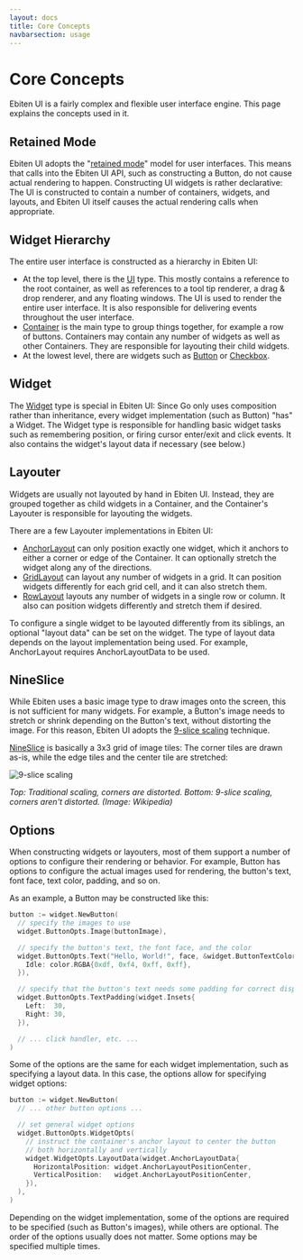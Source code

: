 ```yaml
---
layout: docs
title: Core Concepts
navbarsection: usage
---
```


Core Concepts
====================

Ebiten UI is a fairly complex and flexible user interface engine. This page explains the concepts used in it.

Retained Mode
-------------

Ebiten UI adopts the "[retained mode]" model for user interfaces. This means that calls into the Ebiten UI API,
such as constructing a Button, do not cause actual rendering to happen. Constructing UI widgets is rather
declarative: The UI is constructed to contain a number of containers, widgets, and layouts, and Ebiten UI itself
causes the actual rendering calls when appropriate.

Widget Hierarchy
----------------

The entire user interface is constructed as a hierarchy in Ebiten UI:

- At the top level, there is the [UI] type. This mostly contains a reference to the root container, as well as
  references to a tool tip renderer, a drag & drop renderer, and any floating windows. The UI is used to render
  the entire user interface. It is also responsible for delivering events throughout the user interface.
- [Container] is the main type to group things together, for example a row of buttons. Containers may contain
  any number of widgets as well as other Containers. They are responsible for layouting their child widgets.
- At the lowest level, there are widgets such as [Button] or [Checkbox].

Widget
------

The [Widget] type is special in Ebiten UI: Since Go only uses composition rather than inheritance, every widget
implementation (such as Button) "has" a Widget. The Widget type is responsible for handling basic widget tasks
such as remembering position, or firing cursor enter/exit and click events. It also contains the widget's
layout data if necessary (see below.)

Layouter
--------

Widgets are usually not layouted by hand in Ebiten UI. Instead, they are grouped together as child widgets in a
Container, and the Container's Layouter is responsible for layouting the widgets.

There are a few Layouter implementations in Ebiten UI:

- [AnchorLayout] can only position exactly one widget, which it anchors to either a corner or edge of the Container.
  It can optionally stretch the widget along any of the directions.
- [GridLayout] can layout any number of widgets in a grid. It can position widgets differently for each grid cell,
  and it can also stretch them.
- [RowLayout] layouts any number of widgets in a single row or column. It also can position widgets differently
  and stretch them if desired.

To configure a single widget to be layouted differently from its siblings, an optional "layout data" can be set
on the widget. The type of layout data depends on the layout implementation being used. For example,
AnchorLayout requires AnchorLayoutData to be used.

NineSlice
---------

While Ebiten uses a basic image type to draw images onto the screen, this is not sufficient for many widgets.
For example, a Button's image needs to stretch or shrink depending on the Button's text, without distorting the image.
For this reason, Ebiten UI adopts the [9-slice scaling] technique.

[NineSlice] is basically a 3x3 grid of image tiles: The corner tiles are drawn as-is, while the edge tiles and the
center tile are stretched:

![9-slice scaling](https://upload.wikimedia.org/wikipedia/commons/thumb/7/7a/Traditional_scaling_vs_9-slice_scaling.svg/320px-Traditional_scaling_vs_9-slice_scaling.svg.png)

*Top: Traditional scaling, corners are distorted. Bottom: 9-slice scaling, corners aren't distorted.
(Image: Wikipedia)*

Options
-------

When constructing widgets or layouters, most of them support a number of options to configure their rendering or
behavior. For example, Button has options to configure the actual images used for rendering, the button's text,
font face, text color, padding, and so on.

As an example, a Button may be constructed like this:

~~~go
button := widget.NewButton(
  // specify the images to use
  widget.ButtonOpts.Image(buttonImage),

  // specify the button's text, the font face, and the color
  widget.ButtonOpts.Text("Hello, World!", face, &widget.ButtonTextColor{
    Idle: color.RGBA{0xdf, 0xf4, 0xff, 0xff},
  }),

  // specify that the button's text needs some padding for correct display
  widget.ButtonOpts.TextPadding(widget.Insets{
    Left:  30,
    Right: 30,
  }),

  // ... click handler, etc. ...
)
~~~

Some of the options are the same for each widget implementation, such as specifying a layout data.
In this case, the options allow for specifying widget options:

~~~go
button := widget.NewButton(
  // ... other button options ...

  // set general widget options
  widget.ButtonOpts.WidgetOpts(
    // instruct the container's anchor layout to center the button
    // both horizontally and vertically
    widget.WidgetOpts.LayoutData(widget.AnchorLayoutData{
      HorizontalPosition: widget.AnchorLayoutPositionCenter,
      VerticalPosition:   widget.AnchorLayoutPositionCenter,
    }),
  ),
)
~~~

Depending on the widget implementation, some of the options are required to be specified (such as Button's images),
while others are optional. The order of the options usually does not matter. Some options may be specified multiple times.



[9-slice scaling]: https://en.wikipedia.org/wiki/9-slice_scaling
[AnchorLayout]: https://pkg.go.dev/github.com/ebitenui/ebitenui/widget#AnchorLayout
[Button]: https://pkg.go.dev/github.com/ebitenui/ebitenui/widget#Button
[Checkbox]: https://pkg.go.dev/github.com/ebitenui/ebitenui/widget#Checkbox
[Container]: https://pkg.go.dev/github.com/ebitenui/ebitenui/widget#Container
[GridLayout]: https://pkg.go.dev/github.com/ebitenui/ebitenui/widget#GridLayout
[Layouter]: https://pkg.go.dev/github.com/ebitenui/ebitenui/widget#Layouter
[NineSlice]: https://pkg.go.dev/github.com/ebitenui/ebitenui/image#NineSlice
[retained mode]: https://en.wikipedia.org/wiki/Retained_mode
[RowLayout]: https://pkg.go.dev/github.com/ebitenui/ebitenui/widget#RowLayout
[UI]: https://pkg.go.dev/github.com/ebitenui/ebitenui#UI
[Widget]: https://pkg.go.dev/github.com/ebitenui/ebitenui/widget#Widget
